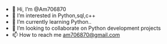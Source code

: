 - 👋 Hi, I’m @Am706870
- 👀 I’m interested in Python,sql,c++
- 🌱 I’m currently learning Python..
- 💞️ I’m looking to collaborate on Python development projects
- 📫 How to reach me am706870@gmail.com

<!---
Am706870/Am706870 is a ✨ special ✨ repository because its `README.md` (this file) appears on your GitHub profile.
You can click the Preview link to take a look at your changes.
--->
